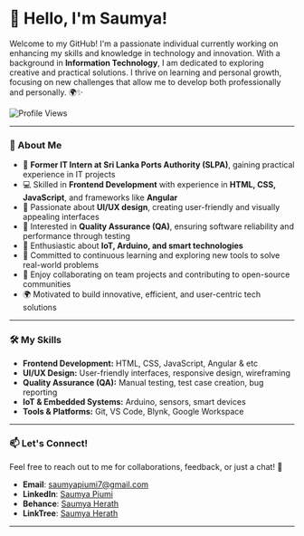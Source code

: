 # 👋 Hello, I'm Saumya!

Welcome to my GitHub! I'm a passionate individual currently working on enhancing my skills and knowledge in technology and innovation. With a background in **Information Technology**, I am dedicated to exploring creative and practical solutions. I thrive on learning and personal growth, focusing on new challenges that allow me to develop both professionally and personally. 🌍✨

![Profile Views](https://komarev.com/ghpvc/?username=SaumyaSL&color=blueviolet&style=flat-square)

---

### 🚀 About Me

- 💼 **Former IT Intern at Sri Lanka Ports Authority (SLPA)**, gaining practical experience in IT projects  
- 💻 Skilled in **Frontend Development** with experience in **HTML, CSS, JavaScript**, and frameworks like **Angular**  
- 🎨 Passionate about **UI/UX design**, creating user-friendly and visually appealing interfaces  
- 🧪 Interested in **Quality Assurance (QA)**, ensuring software reliability and performance through testing  
- 🧠 Enthusiastic about **IoT, Arduino, and smart technologies**  
- 🌱 Committed to continuous learning and exploring new tools to solve real-world problems  
- 🤝 Enjoy collaborating on team projects and contributing to open-source communities  
- 🌍 Motivated to build innovative, efficient, and user-centric tech solutions  

---

### 🛠️ My Skills

- **Frontend Development:** HTML, CSS, JavaScript, Angular & etc
- **UI/UX Design:** User-friendly interfaces, responsive design, wireframing  
- **Quality Assurance (QA):** Manual testing, test case creation, bug reporting  
- **IoT & Embedded Systems:** Arduino, sensors, smart devices  
- **Tools & Platforms:** Git, VS Code, Blynk, Google Workspace  


---

### 📫 Let's Connect!

Feel free to reach out to me for collaborations, feedback, or just a chat! 🤝

- **Email**: [saumyapiumi7@gmail.com](mailto:saumyapiumi7@gmail.com)
- **LinkedIn**: [Saumya Piumi](https://www.linkedin.com/in/saumya-piumi-977ab7291/)
- **Behance**: [Saumya Herath](https://www.behance.net/saumyaherath)
- **LinkTree**: [Saumya Herath](https://linktr.ee/Saumya_Herath)


---
